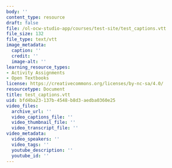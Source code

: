 ```yaml
---
body: ''
content_type: resource
draft: false
file: /ol-ocw-studio-app/courses/test-site/test_captions.vtt
file_size: 132
file_type: text/vtt
image_metadata:
  caption: ''
  credit: ''
  image-alt: ''
learning_resource_types:
- Activity Assignments
- Open Textbooks
license: https://creativecommons.org/licenses/by-nc-sa/4.0/
resourcetype: Document
title: test_captions.vtt
uid: bfd4ba23-137b-4548-b8d3-aedba0360e25
video_files:
  archive_url: ''
  video_captions_file: ''
  video_thumbnail_file: ''
  video_transcript_file: ''
video_metadata:
  video_speakers: ''
  video_tags: ''
  youtube_description: ''
  youtube_id: ''
---
```

